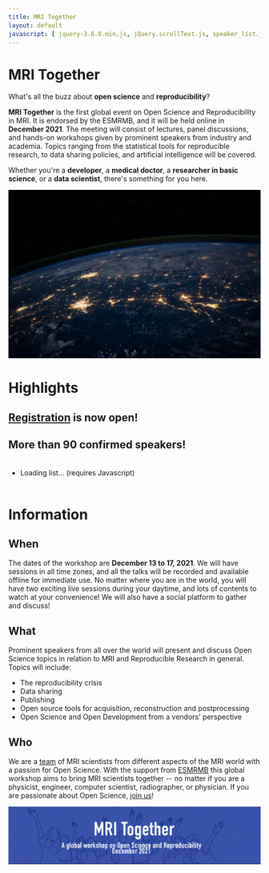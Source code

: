 ```yaml
---
title: MRI Together
layout: default
javascript: [ jquery-3.6.0.min.js, jQuery.scrollText.js, speaker_list.js ]
---
```


# MRI Together
What's all the buzz about **open science** and **reproducibility**?

**MRI Together** is the first global event on Open Science and Reproducibility in MRI. It is endorsed by the ESMRMB, and it will be held online in **December 2021**. The meeting will consist of lectures, panel discussions, and hands-on workshops given by prominent speakers from industry and academia. Topics ranging from the statistical tools for reproducible research, to data sharing policies, and artificial intelligence will be covered.

Whether you're a **developer**, a **medical doctor**, a **researcher in basic science**, or a **data scientist**, there's something for you here.

![World](/images/nasa_world.jpg)

# Highlights

## [Registration](/registration) is now open!

## More than 90 confirmed speakers!

<div id="scrollContainer" style="line-height: 25px; overflow: hidden">
<ul id="speakerList">
<li>Loading list... (requires Javascript)</li>
</ul>
</div>

# Information

## When
The dates of the workshop are **December 13 to 17, 2021**. We will have sessions in all time zones, and all the talks will be recorded and available offline for immediate use. No matter where you are in the world, you will have two exciting live sessions during your daytime, and lots of contents to watch at your convenience!
We will also have a social platform to gather and discuss! 

## What

Prominent speakers from all over the world will present and discuss Open Science topics in relation to MRI and Reproducible Research in general.
Topics will include:
* The reproducibility crisis
* Data sharing
* Publishing
* Open source tools for acquisition, reconstruction and postprocessing
* Open Science and Open Development from a vendors' perspective

## Who

We are a [team](/committee) of MRI scientists from different aspects of the MRI world with a passion for Open Science. With the support from [ESMRMB](https://esmrmb.org/) this global workshop aims to bring MRI scientists together -- no matter if you are a physicist, engineer, computer scientist, radiographer, or physician. If you are passionate about Open Science, [join us](/registration)!

<img src="/images/esmrmb_banner.png" style="max-width: 100%;"/>

<p>&nbsp;</p>
